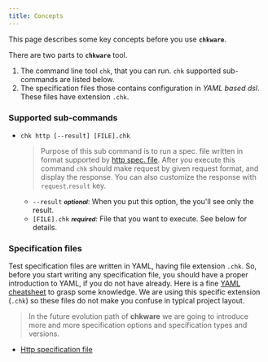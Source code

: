 ```yaml
---
title: Concepts
---
```


This page describes some key concepts before you use **`chkware`**.

There are two parts to **`chkware`** tool.

1. The command line tool `chk`, that you can run. `chk` supported sub-commands are listed below.
2. The specification files those contains configuration in _YAML based dsl_. These files have extension `.chk`.

### Supported sub-commands

- `chk http [--result] [FILE].chk`
  > Purpose of this sub command is to run a spec. file written in format supported by [http spec. file](http-reference). After you execute this command `chk` should make request by given request format, and display the response. You can also customize the response with `request`.`result` key.

  - `--result` <small>***optional***</small>: When you put this option, the you'll see only the result.
  - `[FILE].chk` <small>***required***</small>: File that you want to execute. See below for details.

### Specification files

Test specification files are written in YAML, having file extension `.chk`. So, before you start writing any specification file, you should have a proper introduction to YAML, if you do not have already. Here is a fine [YAML cheatsheet](https://quickref.me/yaml) to grasp some knowledge. We are using this specific extension (`.chk`) so these files do not make you confuse in typical project layout.

> In the future evolution path of **chkware** we are going to introduce more and more specification options and specification types and versions.

- [Http specification file](http-reference)